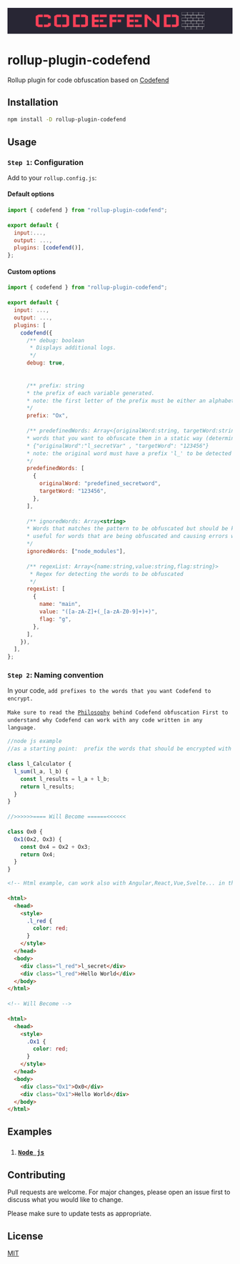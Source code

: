 <p align="center">
 <img src="./public/img/logo.png">
</p>

# rollup-plugin-codefend

Rollup plugin for code obfuscation based on [Codefend](https://www.npmjs.com/package/codefend)

## Installation

```bash
npm install -D rollup-plugin-codefend
```

## Usage

### `Step 1`: Configuration

Add to your `rollup.config.js`:

#### Default options

```js
import { codefend } from "rollup-plugin-codefend";

export default {
  input:...,
  output: ...,
  plugins: [codefend()],
};
```

#### Custom options

```js
import { codefend } from "rollup-plugin-codefend";

export default {
  input: ...,
  output: ...,
  plugins: [
    codefend({
      /** debug: boolean
       * Displays additional logs.
       */
      debug: true,


      /** prefix: string
      * the prefix of each variable generated.
      * note: the first letter of the prefix must be either an alphabet or "_" so that the variable generated be valid.
      */
      prefix: "Ox",

      /** predefinedWords: Array<{originalWord:string, targetWord:string}>
      * words that you want to obfuscate them in a static way (determined output)
      * {"originalWord":"l_secretVar" , "targetWord": "123456"}
      * note: the original word must have a prefix 'l_' to be detected in the first place so that it gets replaced.
      */
      predefinedWords: [
        {
          originalWord: "predefined_secretword",
          targetWord: "123456",
        },
      ],

      /** ignoredWords: Array<string>
      * Words that matches the pattern to be obfuscated but should be kept as is without being obfuscated.
      * useful for words that are being obfuscated and causing errors when running or building the code
      */
      ignoredWords: ["node_modules"],

      /** regexList: Array<{name:string,value:string,flag:string}>
       * Regex for detecting the words to be obfuscated
       */
      regexList: [
        {
          name: "main",
          value: "([a-zA-Z]+(_[a-zA-Z0-9]+)+)",
          flag: "g",
        },
      ],
    }),
  ],
};
```

### `Step 2`: Naming convention

In your code, `add prefixes to the words that you want Codefend to encrypt.`

`Make sure to read the `[`Philosophy`](https://github.com/Codefend/core#philosophy)` behind Codefend obfuscation First to understand why Codefend can work with any code written in any language.`

```js
//node js example
//as a starting point:  prefix the words that should be encrypted with l_

class l_Calculator {
  l_sum(l_a, l_b) {
    const l_results = l_a + l_b;
    return l_results;
  }
}

//>>>>>>==== Will Become ======<<<<<<

class Ox0 {
  Ox1(Ox2, Ox3) {
    const Ox4 = Ox2 + Ox3;
    return Ox4;
  }
}
```

```html
<!-- Html example, can work also with Angular,React,Vue,Svelte... in the same way -->

<html>
  <head>
    <style>
      .l_red {
        color: red;
      }
    </style>
  </head>
  <body>
    <div class="l_red">l_secret</div>
    <div class="l_red">Hello World</div>
  </body>
</html>

<!-- Will Become -->

<html>
  <head>
    <style>
      .Ox1 {
        color: red;
      }
    </style>
  </head>
  <body>
    <div class="Ox1">Ox0</div>
    <div class="Ox1">Hello World</div>
  </body>
</html>
```

## Examples

1. ### [`Node js`](./example)

## Contributing

Pull requests are welcome. For major changes, please open an issue first to discuss what you would like to change.

Please make sure to update tests as appropriate.

## License

[MIT](./LICENSE.md)
